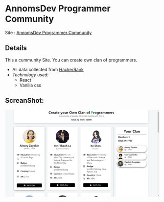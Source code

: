 # AnnomsDev Programmer Community

Site : [AnnomsDev Programmer Community](https:)

## Details
This a cummunity Site. You can create own clan of programmers. 
- All data collected from [HackerRank](https://www.hackerrank.com/)
- *Technology used:*
  - React
  - Vanilla css

## ScreanShot:
![MarineGEO circle logo](./src/utilities/screenshot.png "AnnomsDev Programmer Community")